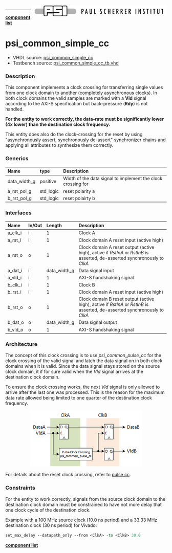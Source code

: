 <img align="right" src="../psi_logo.png">

***

[**component list**](../README.md)


# psi_common_simple_cc
 - VHDL source: [psi_common_simple_cc](../../hdl/psi_common_simple_cc.vhd)
 - Testbench source: [psi_common_simple_cc_tb.vhd](../../testbench/psi_common_simple_cc_tb/psi_common_simple_cc_tb.vhd)

### Description

This component implements a clock crossing for transferring single
values from one clock domain to another (completely asynchronous
clocks). In both clock domains the valid samples are marked with a **Vld**
signal according to the AXI-S specification but back-pressure (**Rdy**) is
not handled.

**For the entity to work correctly, the data-rate must be significantly lower (4x lower) than the destination clock frequency.**


This entity does also do the clock-crossing for the reset by using
"asynchronously assert, synchronously de-assert" synchronizer chains and
applying all attributes to synthesize them correctly.



### Generics
| Name         | type      | Description   |
|:-------------|:----------|:--------------|
| data_width_g | positive  | Width of the data signal to implement the clock crossing for
| a_rst_pol_g  | std_logic | reset polarity a           |
| b_rst_pol_g  | std_logic | reset polairty b           |

### Interfaces
| Name    | In/Out   | Length       | Description   |
|:--------|:---------|:-------------|:--------------|
| a_clk_i | i        | 1            | Clock A
| a_rst_i | i        | 1            | Clock domain A reset input (active high)
| a_rst_o | o        | 1            | Clock domain A reset output (active high), active if *RstInA* or *RstInB* is asserted, de-asserted synchronously to *ClkA*
| a_dat_i | i        | data_width_g | Data signal input
| a_vld_i | i        | 1            | AXI-S handshaking signal
| b_clk_i | i        | 1            | Clock B
| b_rst_i | i        | 1            | Clock domain A reset input (active high)
| b_rst_o | o        | 1            | Clock domain B reset output (active high), active if *RstInA* or *RstInB* is asserted, de-asserted synchronously to *ClkA*
| b_dat_o | o        | data_width_g | Data signal output
| b_vld_o | o        | 1            | AXI-S handshaking signal


### Architecture

The concept of this clock crossing is to use *psi\_common\_pulse\_cc* for the clock crossing of the valid signal and latch the data signal on in both clock domains when it is valid. Since the data signal stays stored on the source clock domain, it if for sure valid when the *Vld*
signal arrives at the destination clock domain.

To ensure the clock crossing works, the next *Vld* signal is only allowed to arrive after the last one was processed. This is the reason for the maximum data rate allowed being limited to one quarter of the destination clock frequency.

<p align="center"> <img src="psi_common_simple_cc_fig0.png"> </p>

For details about the reset clock crossing, refer to [pulse cc](psi_common_pulse_cc.md).

### Constraints

For the entity to work correctly, signals from the source clock domain to the destination clock domain must be constrained to have not more delay that one clock cycle of the destination clock.

Example with a 100 MHz source clock (10.0 ns period) and a 33.33 MHz destination clock (30 ns period) for Vivado:

```tcl
set_max_delay --datapath_only --from <ClkA> -to <ClkB> 30.0
```

[**component list**](../README.md)
